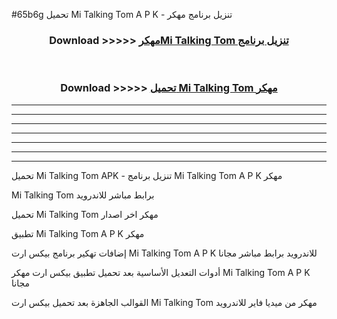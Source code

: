 #65b6g تحميل Mi Talking Tom  A P K - تنزيل برنامج مهكر



<div align="center">
<h3>Download >>>>> <a href="https://runaway1.web.app/?sq=Mi Talking Tom ">مهكرMi Talking Tom  تنزيل برنامج</a></h3><br>

<h3>Download >>>>> <a href="https://runaway1.web.app/?sq=Mi Talking Tom ">تحميل Mi Talking Tom  مهكر</a></h3>
</div>


----------------------------------------------------------

----------------------------------------------------------

----------------------------------------------------------

----------------------------------------------------------

----------------------------------------------------------

----------------------------------------------------------

----------------------------------------------------------

تحميل Mi Talking Tom  APK - تنزيل برنامج Mi Talking Tom  A P K مهكر

Mi Talking Tom  برابط مباشر للاندرويد

تحميل Mi Talking Tom  مهكر اخر اصدار

تطبيق Mi Talking Tom  A P K مهكر

إضافات تهكير برنامج بيكس ارت Mi Talking Tom  A P K للاندرويد برابط مباشر مجانا

أدوات التعديل الأساسية بعد تحميل تطبيق بيكس ارت مهكر Mi Talking Tom  A P K مجانا

القوالب الجاهزة بعد تحميل بيكس ارت Mi Talking Tom  مهكر من ميديا فاير للاندرويد


